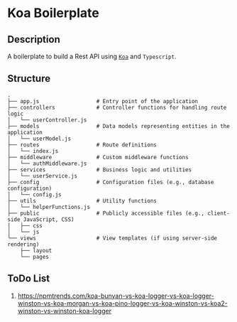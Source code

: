 # Koa Boilerplate

## Description

A boilerplate to build a Rest API using [`Koa`](https://koajs.com/) and `Typescript`.

## Structure

```text
.
├── app.js                  # Entry point of the application
├── controllers             # Controller functions for handling route logic
│   └── userController.js
├── models                  # Data models representing entities in the application
│   └── userModel.js
├── routes                  # Route definitions
│   └── index.js
├── middleware              # Custom middleware functions
│   └── authMiddleware.js
├── services                # Business logic and utilities
│   └── userService.js
├── config                  # Configuration files (e.g., database configuration)
│   └── config.js
├── utils                   # Utility functions
│   └── helperFunctions.js
├── public                  # Publicly accessible files (e.g., client-side JavaScript, CSS)
│   ├── css
│   └── js
└── views                   # View templates (if using server-side rendering)
    ├── layout
    └── pages
```

## ToDo List

1. https://npmtrends.com/koa-bunyan-vs-koa-logger-vs-koa-logger-winston-vs-koa-morgan-vs-koa-pino-logger-vs-koa-winston-vs-koa2-winston-vs-winston-koa-logger
